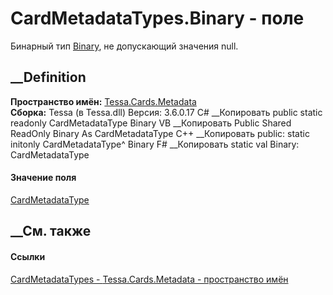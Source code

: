 # CardMetadataTypes.Binary - поле
Бинарный тип [Binary](T_Tessa_Cards_Metadata_CardMetadataRuntimeType.htm), не
допускающий значения null.
## __Definition
 **Пространство имён:** [Tessa.Cards.Metadata](N_Tessa_Cards_Metadata.htm)  
 **Сборка:** Tessa (в Tessa.dll) Версия: 3.6.0.17
C# __Копировать
     public static readonly CardMetadataType Binary
VB __Копировать
     Public Shared ReadOnly Binary As CardMetadataType
C++ __Копировать
     public:
    static initonly CardMetadataType^ Binary
F# __Копировать
     static val Binary: CardMetadataType
#### Значение поля
[CardMetadataType](T_Tessa_Cards_Metadata_CardMetadataType.htm)
##  __См. также
#### Ссылки
[CardMetadataTypes - ](T_Tessa_Cards_Metadata_CardMetadataTypes.htm)
[Tessa.Cards.Metadata - пространство имён](N_Tessa_Cards_Metadata.htm)
